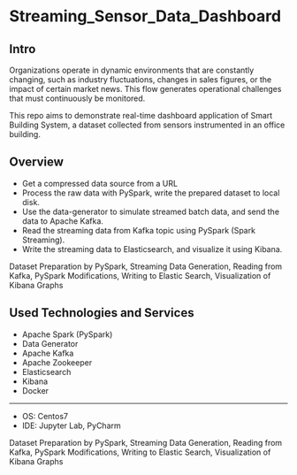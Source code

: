 # Streaming_Sensor_Data_Dashboard
## Intro
Organizations operate in dynamic environments that are constantly changing, such as industry fluctuations, changes in sales figures, or the impact of certain market news. This flow generates operational challenges that must continuously be monitored. 

This repo aims to demonstrate real-time dashboard application of Smart Building System, a dataset collected from sensors instrumented in an office building.


## Overview
- Get a compressed data source from a URL
- Process the raw data with PySpark, write the prepared dataset to local disk.
- Use the data-generator to simulate streamed batch data, and send the data to Apache Kafka.
- Read the streaming data from Kafka topic using PySpark (Spark Streaming).
- Write the streaming data to Elasticsearch, and visualize it using Kibana.

Dataset Preparation by PySpark, Streaming Data Generation, Reading from Kafka, PySpark Modifications, Writing to Elastic Search, Visualization of Kibana Graphs

## Used Technologies and Services
- Apache Spark (PySpark)
- Data Generator
- Apache Kafka
- Apache Zookeeper
- Elasticsearch
- Kibana
- Docker
-----------
- OS: Centos7
- IDE: Jupyter Lab, PyCharm


Dataset Preparation by PySpark, Streaming Data Generation, Reading from Kafka, PySpark Modifications, Writing to Elastic Search, Visualization of Kibana Graphs

